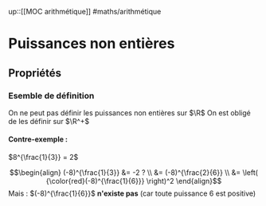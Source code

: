 up::[[MOC arithmétique]]
#maths/arithmétique 
# Puissances non entières


## Propriétés

### Esemble de définition
On ne peut pas définir les puissances non entières sur $\R$
On est obligé de les définir sur $\R^+$

#### Contre-exemple :
$8^{\frac{1}{3}} = 2$

$$\begin{align}
(-8)^{\frac{1}{3}} &= -2 ? \\
&= (-8)^{\frac{2}{6}} \\
&= \left( {\color{red}(-8)^{\frac{1}{6}}} \right)^2 
\end{align}$$
Mais : $(-8)^{\frac{1}{6}}$ **n'existe pas** (car toute puissance 6 est positive)

